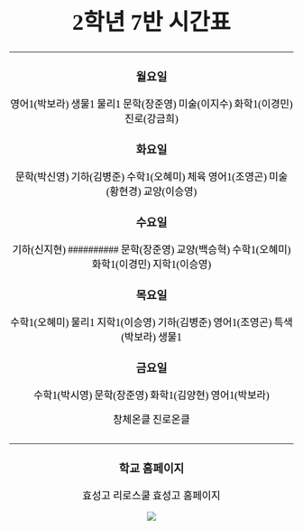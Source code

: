 <html lang="ko">
    <head>
        <title>2학년 7반 시간표</title>
        <meta charset="UTF-8">
        <meta property="og:title" content="2학년 7반 시간표">
        <meta name="viewport" content="width=device-width, initial-scale=1.0"/>
        <link href="https://fonts.googleapis.com/css2?family=Nanum+Gothic&display=swap" rel="stylesheet">
        <style>
            .제목{
                font-family: 'Nanum Gothic', serif;
                font-size:40px
            }
            a{
                font-family: 'Nanum Gothic', serif;
                font-size:18px
            }
            h3{
                font-family: 'Nanum Gothic', serif;
                font-size:20px
            }
            .요일{
                font-family: 'Nanum Gothic', serif;
                font-size:23px;
                color:coral
            }
            a { text-decoration:none; }
            a:link { color: black; text-decoration: none;}
            a:visited { color: black; text-decoration: none;}
            a:hover { color:coral; text-decoration: none;}
        </style>
    </head>
    <body>
        <center> 
        <h1 class="제목">2학년 7반 시간표</h1>
        <p class="요일"><script type="text/javascript">
            var today = new Date();
            var week = new Array('일', '월', '화', '수', '목', '금', '토')
            document.write ("오늘 요일 : ", week[today.getDay()], "요일")
        </script></p>
        <hr>
        <h3>월요일</h3>
            <a href="https://zoom.us/j/6860189588?pwd=WnBhM3k4ZzB4Z0I0N0hCWlZQSVcrUT09">영어1(박보라)</a><!--영어1(박보라 쌤) 줌 수업-->
            <a href="https://us02web.zoom.us/j/972803917?pwd=enVxTGsvZmhDYlpKVExKcjhVaytGdz09">생물1</a><!--생물1 줌 수업-->
            <a href="https://us02web.zoom.us/j/7317018056?pwd=KytteHdEV29CVzMxU0dYTUpTamlYdz09 ">물리1</a><!--물리1 줌 수업-->
            <a href="https://us04web.zoom.us/j/6092519507?pwd=dVdaRmZKZUppbE5KTUxuejZvaHBJQT09">문학(장준영)</a><!--문학(장준영 쌤) 줌 수업-->
            <a href="https://us02web.zoom.us/j/9580229065?pwd=WW9zNnZpVGsxNVNiTlMxN0hUUHlmQT09">미술(이지수)</a><!--미술창작(이지수 쌤 줌 수업-->
            <a href="https://us02web.zoom.us/j/9683140851?pwd=ZlBMdFpmTlZBNW05UjNyZVczYythdz09">화학1(이경민)</a><!--화학1(이경민 쌤) 줌 수업-->
            <a href="https://zoom.us/j/5352590312?pwd=YVNHRms1UUF0cmZnZGxTNnhnR2paUT09">진로(강금희)</a><!--진로(강금희 쌤) 줌 수업-->
        <h3>화요일</h3>
            <a href="https://us02web.zoom.us/j/9580229065?pwd=WW9zNnZpVGsxNVNiTlMxN0hUUHlmQT09">문학(박신영)</a><!--문학(박신영 쌤) 줌 수업-->
            <a href="https://zoom.us/j/4716194881?pwd=WnFJamNKZTVqNXBrbTB6TGlhRWNHUT09">기하(김병준)</a><!--기하(김병준 쌤) 줌 수업-->
            <a href="https://hoc36.ebssw.kr/specialcolor1/hmpg/hmpgAlctcrListView.do?menuSn=384941">수학1(오혜미)</a><!--수학1(오혜미 쌤) 줌 수업-->
            <a href="https://us02web.zoom.us/j/3309633175?pwd=ajh5STV4NlNHemNDTjhWbms2SXFqdz09">체육</a><!--체육 줌 수업-->
            <a href="https://us02web.zoom.us/j/9683140851?pwd=ZlBMdFpmTlZBNW05UjNyZVczYythdz09">영어1(조영곤)</a><!--영어1(조영곤 쌤) 줌 수업-->
            <a href="https://us02web.zoom.us/j/972803917?pwd=enVxTGsvZmhDYlpKVExKcjhVaytGdz09">미술(황현경)</a><!--미술(황현경 쌤) 줌 수업-->
            <a href="https://us02web.zoom.us/j/2295238663?pwd=WmNIUElNSWRXRUxnZmFqZFF5cVdPZz09">교양(이승영)</a><!--과학교양(이승영 쌤) 줌 수업-->
        <h3>수요일</h3>
            <a href="https://us02web.zoom.us/j/3309633175?pwd=ajh5STV4NlNHemNDTjhWbms2SXFqdz09">기하(신지현)</a><!--기하(신지현 쌤) 줌 수업-->
            <a href="https://us02web.zoom.us/j/4569059741?pwd=a3Bvc3NXRS80ajMzN2VMajZVUHpPZz09">##########</a><!--########### 줌 수업-->
            <a href="https://us02web.zoom.us/j/9580229065?pwd=WW9zNnZpVGsxNVNiTlMxN0hUUHlmQT09">문학(장준영)</a><!--문학(장준영 쌤) 줌 수업-->
            <a href="https://us02web.zoom.us/j/2295238663?pwd=WmNIUElNSWRXRUxnZmFqZFF5cVdPZz09">교양(백승혁)</a><!--교양(백승혁 쌤) 줌 수업-->
            <a href="https://us02web.zoom.us/j/2978909392?pwd=NkFUNEVOemdmdUF6MktsOElVZmltUT09">수학1(오혜미)</a><!--수학1(오혜미 쌤) 줌 수업-->
            <a href="https://us04web.zoom.us/j/6092519507?pwd=dVdaRmZKZUppbE5KTUxuejZvaHBJQT09">화학1(이경민)</a><!--화학1(이경민 쌤) 줌 수업-->
            <a href="https://zoom.us/j/4716194881?pwd=WnFJamNKZTVqNXBrbTB6TGlhRWNHUT09">지학1(이승영)</a><!--지학1(이승영 쌤) 줌 수업-->
        <h3>목요일</h3>
            <a href="https://zoom.us/j/4716194881?pwd=WnFJamNKZTVqNXBrbTB6TGlhRWNHUT09">수학1(오혜미)</a><!--수학1(오혜미 쌤) 줌 수업-->
            <a href="https://us02web.zoom.us/j/9683140851?pwd=ZlBMdFpmTlZBNW05UjNyZVczYythdz09">물리1</a><!--물리1 줌 수업-->
            <a href="https://us02web.zoom.us/j/2295238663?pwd=WmNIUElNSWRXRUxnZmFqZFF5cVdPZz09">지학1(이승영)</a><!--지학1(이승영 쌤) 줌 수업-->
            <a href="https://us02web.zoom.us/j/9580229065?pwd=WW9zNnZpVGsxNVNiTlMxN0hUUHlmQT09">기하(김병준)</a><!--기하(김병준 쌤) 줌 수업-->
            <a href="https://us02web.zoom.us/j/972803917?pwd=enVxTGsvZmhDYlpKVExKcjhVaytGdz09">영어1(조영곤)</a><!--영어1(조영곤 쌤) 줌 수업-->
            <a href="https://us02web.zoom.us/j/7317018056?pwd=KytteHdEV29CVzMxU0dYTUpTamlYdz09 ">특색(박보라)</a><!--특색(박보라 쌤) 줌 수업-->
            <a href="https://us02web.zoom.us/j/3309633175?pwd=ajh5STV4NlNHemNDTjhWbms2SXFqdz09">생물1</a><!--생물1 줌 수업-->
        <h3>금요일</h3>
            <a href="https://us02web.zoom.us/j/9580229065?pwd=WW9zNnZpVGsxNVNiTlMxN0hUUHlmQT09">수학1(박시영)</a><!--수학1(박시영 쌤) 줌 수업-->
            <a href="https://zoom.us/j/6117180017?pwd=QTJnNUF3SytDU0RVL1hrRCtqMzVGdz09">문학(장준영)</a><!--문학(장준영 쌤) 줌 수업-->
            <a href="https://zoom.us/j/6860189588?pwd=WnBhM3k4ZzB4Z0I0N0hCWlZQSVcrUT09">화학1(김양현)</a><!--화학1(김양현 쌤) 줌 수업-->
            <a href="https://us02web.zoom.us/j/2978909392?pwd=NkFUNEVOemdmdUF6MktsOElVZmltUT09">영어1(박보라)</a><!--영어1(박보라 쌤) 줌 수업-->
            <br><br><a href="https://hoc36.ebssw.kr/hsca1/hmpg/hmpgAlctcrListView.do?menuSn=383002">창체온클</a><!--창체 수업-->   
            <a href="https://hoc36.ebssw.kr/career1953/hmpg/hmpgAlctcrListView.do?menuSn=382817">진로온클</a><!--진로 온클-->  
            <br><br>
            <hr><h3>학교 홈페이지</h3>
            <a href="https://hyosung.riroschool.kr/">효성고 리로스쿨</a><!--효성고 리로스쿨-->
            <a href="http://hyosung.hs.kr/index.php">효성고 홈페이지</a><!--효성고-->
            <br><br>
            <a href="https://naver.com/"><img src="시간표.png"></a>
        </center>
    </body>
</html>
